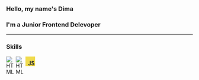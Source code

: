 ### Hello, my name's Dima
### I'm a Junior Frontend Delevoper

---

### Skills
<img align="left" alt="HTML" width="26px" src="https://cdn-icons-png.flaticon.com/512/732/732212.png">
<img align="left" alt="HTML" width="26px" src="https://pngicon.ru/file/uploads/css3.png">
<img align="left" alt="HTML" width="26px" src="https://raw.githubusercontent.com/github/explore/80688e429a7d4ef2fca1e82350fe8e3517d3494d/topics/javascript/javascript.png">
